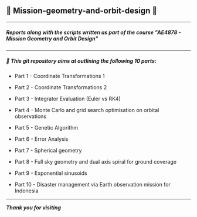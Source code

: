 ## :rocket: Mission-geometry-and-orbit-design :rocket:
---
##### **_Reports along with the scripts written as part of the course "AE4878 - Mission Geometry and Orbit Design"_**
---
##### :beginner: This git repository aims at outlining the following 10 parts:

* Part 1 - Coordinate Transformations 1

* Part 2 - Coordinate Transformations 2

* Part 3 - Integrator Evaluation (Euler vs RK4)

* Part 4 - Monte Carlo and grid search optimisation on orbital observations

* Part 5 - Genetic Algorithm

* Part 6 - Error Analysis

* Part 7 - Spherical geometry

* Part 8 - Full sky geometry and dual axis spiral for ground coverage

* Part 9 - Exponential sinusoids

* Part 10 - Disaster management via Earth observation mission for Indonesia
---
**_Thank you for visiting_**
